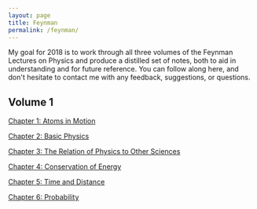 ```yaml
---
layout: page
title: Feynman
permalink: /feynman/
---
```


My goal for 2018 is to work through all three volumes of the Feynman Lectures on Physics and produce a distilled set of notes, both to aid in understanding and for future reference. You can follow along here, and don't hesitate to contact me with any feedback, suggestions, or questions.

## Volume 1
<a href="{{ site.baseurl }}/feynman/feynman_vol1_chap1.pdf">Chapter 1: Atoms in Motion</a>

<a href="{{ site.baseurl}}/feynman/feynman_vol1_chap2.pdf">Chapter 2: Basic Physics</a>

<a href="{{ site.baseurl}}/feynman/feynman_vol1_chap3.pdf">Chapter 3: The Relation of Physics to Other Sciences</a>

<a href="{{ site.baseurl}}/feynman/feynman_vol1_chap4.pdf">Chapter 4: Conservation of Energy</a>

<a href="{{ site.baseurl}}/feynman/feynman_vol1_chap5.pdf">Chapter 5: Time and Distance</a>

<a href="{{ site.baseurl}}/feynman/feynman_vol1_chap6.pdf">Chapter 6: Probability</a> 

